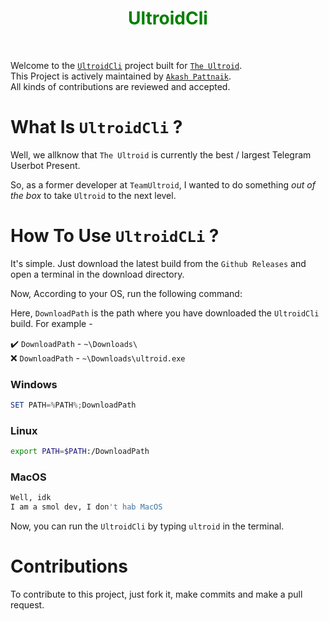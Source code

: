 <h1 align="center" style="color: green;font-weight: bold;">UltroidCli</h1>
<br>

Welcome to the [`UltroidCli`](https://github.com/BLUE-DEVIL1134/UltroidCli) project built for [`The Ultroid`](https://github.com/TeamUltroid/Ultroid).
<br>
This Project is actively maintained by [`Akash Pattnaik`](https://github.com/BLUE-DEVIL1134).
<br>
All kinds of contributions are reviewed and accepted.


# What Is `UltroidCli` ?
Well, we allknow that `The Ultroid` is currently the best / largest Telegram Userbot Present.

So, as a former developer at `TeamUltroid`, I wanted to do something _out of the box_ to take `Ultroid` to the next level.


# How To Use `UltroidCLi` ?
It's simple. Just download the latest build from the `Github Releases` and open a terminal in the download directory.

Now, According to your OS, run the following command:

Here, `DownloadPath` is the path where you have downloaded the `UltroidCli` build.
For example -

✔️ `DownloadPath` - `~\Downloads\`
<br>
❌ `DownloadPath` - `~\Downloads\ultroid.exe`
### Windows
```powershell
SET PATH=%PATH%;DownloadPath
```
### Linux
```bash
export PATH=$PATH:/DownloadPath
```
### MacOS
```bash
Well, idk
I am a smol dev, I don't hab MacOS
```
Now, you can run the `UltroidCli` by typing `ultroid` in the terminal.


# Contributions
To contribute to this project, just fork it, make commits and make a pull request.